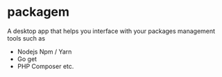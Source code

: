 # packagem
A desktop app that helps you interface with your packages management tools such as 
- Nodejs Npm / Yarn
- Go get
- PHP Composer
etc.
